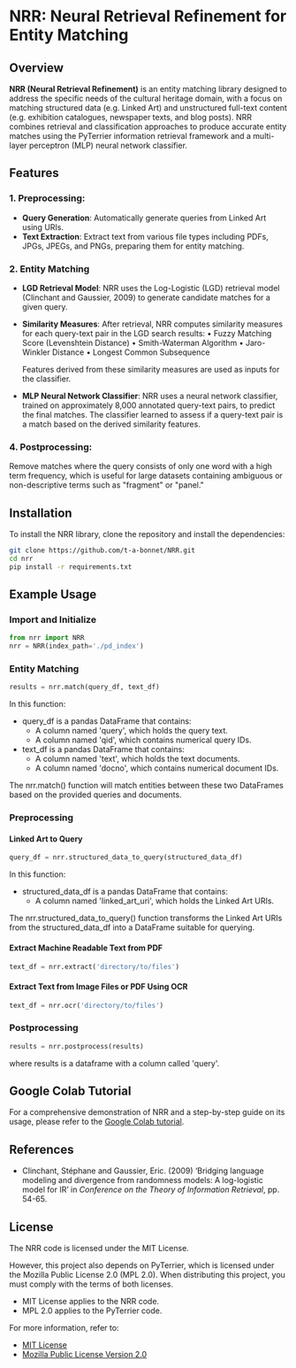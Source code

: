 # NRR: Neural Retrieval Refinement for Entity Matching

## Overview

**NRR (Neural Retrieval Refinement)** is an entity matching library designed to address the specific needs of the cultural heritage domain, with a focus on matching structured data (e.g. Linked Art) and unstructured full-text content (e.g. exhibition catalogues, newspaper texts, and blog posts). NRR combines retrieval and classification approaches to produce accurate entity matches using the PyTerrier information retrieval framework and a multi-layer perceptron (MLP) neural network classifier.

## Features

### 1. **Preprocessing**: 
   - **Query Generation**: Automatically generate queries from Linked Art using URIs.
   - **Text Extraction**: Extract text from various file types including PDFs, JPGs, JPEGs, and PNGs, preparing them for entity matching.

### 2. **Entity Matching**

   - **LGD Retrieval Model**: 
   NRR uses the Log-Logistic (LGD) retrieval model (Clinchant and Gaussier, 2009) to generate candidate matches for a given query.

   - **Similarity Measures**: 
   After retrieval, NRR computes similarity measures for each query-text pair in the LGD search results:
	•	Fuzzy Matching Score (Levenshtein Distance)
	•	Smith-Waterman Algorithm
	•	Jaro-Winkler Distance
	•	Longest Common Subsequence
   
        Features derived from these similarity measures are used as inputs for the classifier.

   - **MLP Neural Network Classifier**: 
   NRR uses a neural network classifier, trained on approximately 8,000 annotated query-text pairs, to predict the final matches. The classifier learned to assess if a query-text pair is a match based on the derived similarity features.

### 4. **Postprocessing**: 
   Remove matches where the query consists of only one word with a high term frequency, which is useful for large datasets containing ambiguous or non-descriptive terms such as "fragment" or "panel."

## Installation

To install the NRR library, clone the repository and install the dependencies:

```bash
git clone https://github.com/t-a-bonnet/NRR.git
cd nrr
pip install -r requirements.txt
```

## Example Usage

### Import and Initialize

```python
from nrr import NRR
nrr = NRR(index_path='./pd_index')
```

### Entity Matching

```python
results = nrr.match(query_df, text_df)
```

In this function:

   - query_df is a pandas DataFrame that contains:
       - A column named 'query', which holds the query text.
       - A column named 'qid', which contains numerical query IDs.
   - text_df is a pandas DataFrame that contains:
       - A column named 'text', which holds the text documents.
       - A column named 'docno', which contains numerical document IDs.

The nrr.match() function will match entities between these two DataFrames based on the provided queries and documents.

### Preprocessing

#### Linked Art to Query

```python
query_df = nrr.structured_data_to_query(structured_data_df)
```

In this function:

   - structured_data_df is a pandas DataFrame that contains:
       - A column named 'linked_art_uri', which holds the Linked Art URIs.

The nrr.structured_data_to_query() function transforms the Linked Art URIs from the structured_data_df into a DataFrame suitable for querying.

#### Extract Machine Readable Text from PDF

```python
text_df = nrr.extract('directory/to/files')
```

#### Extract Text from Image Files or PDF Using OCR

```python
text_df = nrr.ocr('directory/to/files')
```

### Postprocessing

```python
results = nrr.postprocess(results)
```

where results is a dataframe with a column called 'query'.

## Google Colab Tutorial

For a comprehensive demonstration of NRR and a step-by-step guide on its usage, please refer to the [Google Colab tutorial](https://colab.research.google.com/drive/1pwWTMatqy-sxB5etYUMTkXN5uqCd5pyg#scrollTo=D8_nd5tyNEcq).

## References

- Clinchant, Stéphane and Gaussier, Eric. (2009) ‘Bridging language modeling and divergence from randomness models: A log-logistic model for IR’ in *Conference on the Theory of Information Retrieval*, pp. 54-65.

## License

The NRR code is licensed under the MIT License.

However, this project also depends on PyTerrier, which is licensed under the Mozilla Public License 2.0 (MPL 2.0). When distributing this project, you must comply with the terms of both licenses.

- MIT License applies to the NRR code.
- MPL 2.0 applies to the PyTerrier code.

For more information, refer to:
- [MIT License](./LICENSE)
- [Mozilla Public License Version 2.0](http://mozilla.org/MPL/2.0/)